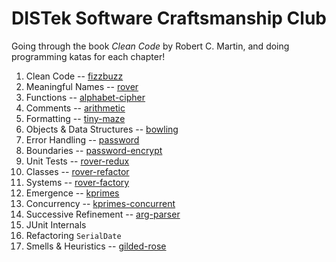 DISTek Software Craftsmanship Club
==================================
Going through the book _Clean Code_ by Robert C. Martin, and doing programming katas for each chapter!

1. Clean Code -- [fizzbuzz](fizzbuzz)
2. Meaningful Names -- [rover](rover)
3. Functions -- [alphabet-cipher](alphabet-cipher)
4. Comments -- [arithmetic](arithmetic)
5. Formatting -- [tiny-maze](tiny-maze)
6. Objects & Data Structures -- [bowling](bowling)
7. Error Handling -- [password](password)
8. Boundaries -- [password-encrypt](password-encrypt)
9. Unit Tests -- [rover-redux](rover-redux)
10. Classes -- [rover-refactor](rover-refactor)
11. Systems -- [rover-factory](rover-factory)
12. Emergence -- [kprimes](kprimes)
13. Concurrency -- [kprimes-concurrent](kprimes-concurrent)
14. Successive Refinement -- [arg-parser](arg-parser)
15. JUnit Internals
16. Refactoring `SerialDate`
17. Smells & Heuristics -- [gilded-rose](gilded-rose)
